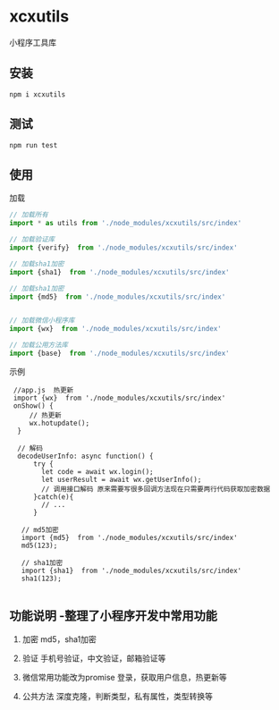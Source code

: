 
xcxutils
=====
小程序工具库


## 安装

```
npm i xcxutils
```

## 测试 

```
npm run test
```

## 使用

加载
```javascript
// 加载所有
import * as utils from './node_modules/xcxutils/src/index'

// 加载验证库
import {verify}  from './node_modules/xcxutils/src/index'

// 加载sha1加密
import {sha1}  from './node_modules/xcxutils/src/index'

// 加载sha1加密
import {md5}  from './node_modules/xcxutils/src/index'


// 加载微信小程序库
import {wx}  from './node_modules/xcxutils/src/index'

// 加载公用方法库
import {base}  from './node_modules/xcxutils/src/index'


```

示例

```
 //app.js  热更新 
 import {wx}  from './node_modules/xcxutils/src/index'
 onShow() {
     // 热更新
     wx.hotupdate();
  }
  
  // 解码
  decodeUserInfo: async function() {
      try {
        let code = await wx.login();
        let userResult = await wx.getUserInfo();
        // 调用接口解码 原来需要写很多回调方法现在只需要两行代码获取加密数据
      }catch(e){
        // ... 
      }
      
   // md5加密
   import {md5}  from './node_modules/xcxutils/src/index'
   md5(123); 
   
   // sha1加密
   import {sha1}  from './node_modules/xcxutils/src/index'
   sha1(123); 
 
```


## 功能说明 -整理了小程序开发中常用功能

1. 加密  md5，sha1加密

2. 验证 手机号验证，中文验证，邮箱验证等

3. 微信常用功能改为promise 登录，获取用户信息，热更新等

4. 公共方法 深度克隆，判断类型，私有属性，类型转换等







